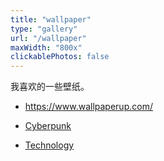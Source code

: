 ```yaml
---
title: "wallpaper"
type: "gallery"
url: "/wallpaper"
maxWidth: "800x"
clickablePhotos: false
---
```


我喜欢的一些壁纸。

- https://www.wallpaperup.com/

- [Cyberpunk](/wallpaper/cyberpunk)
- [Technology](/wallpaper/technology)